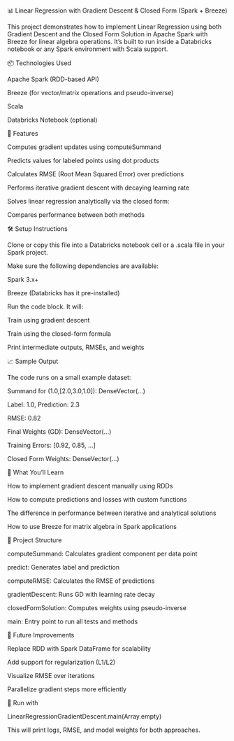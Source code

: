📊 Linear Regression with Gradient Descent & Closed Form (Spark + Breeze)

This project demonstrates how to implement Linear Regression using both Gradient Descent and the Closed Form Solution in Apache Spark with Breeze for linear algebra operations. It’s built to run inside a Databricks notebook or any Spark environment with Scala support.

📦 Technologies Used

Apache Spark (RDD-based API)

Breeze (for vector/matrix operations and pseudo-inverse)

Scala

Databricks Notebook (optional)

🚀 Features

Computes gradient updates using computeSummand

Predicts values for labeled points using dot products

Calculates RMSE (Root Mean Squared Error) over predictions

Performs iterative gradient descent with decaying learning rate

Solves linear regression analytically via the closed form:

Compares performance between both methods

🛠️ Setup Instructions

Clone or copy this file into a Databricks notebook cell or a .scala file in your Spark project.

Make sure the following dependencies are available:

Spark 3.x+

Breeze (Databricks has it pre-installed)

Run the code block. It will:

Train using gradient descent

Train using the closed-form formula

Print intermediate outputs, RMSEs, and weights

📈 Sample Output

The code runs on a small example dataset:

Summand for (1.0,[2.0,3.0,1.0]): DenseVector(...)

Label: 1.0, Prediction: 2.3

RMSE: 0.82

Final Weights (GD): DenseVector(...)

Training Errors: [0.92, 0.85, ...]

Closed Form Weights: DenseVector(...)

🧠 What You’ll Learn

How to implement gradient descent manually using RDDs

How to compute predictions and losses with custom functions

The difference in performance between iterative and analytical solutions

How to use Breeze for matrix algebra in Spark applications

📂 Project Structure

computeSummand: Calculates gradient component per data point

predict: Generates label and prediction

computeRMSE: Calculates the RMSE of predictions

gradientDescent: Runs GD with learning rate decay

closedFormSolution: Computes weights using pseudo-inverse

main: Entry point to run all tests and methods

🔄 Future Improvements

Replace RDD with Spark DataFrame for scalability

Add support for regularization (L1/L2)

Visualize RMSE over iterations

Parallelize gradient steps more efficiently

🧪 Run with

LinearRegressionGradientDescent.main(Array.empty)

This will print logs, RMSE, and model weights for both approaches.








